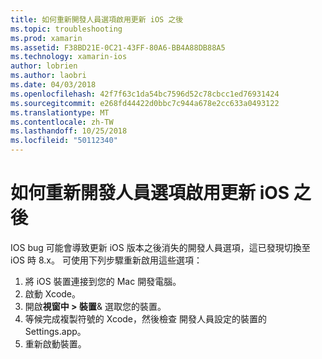```yaml
---
title: 如何重新開發人員選項啟用更新 iOS 之後
ms.topic: troubleshooting
ms.prod: xamarin
ms.assetid: F38BD21E-0C21-43FF-80A6-BB4A88DB88A5
ms.technology: xamarin-ios
author: lobrien
ms.author: laobri
ms.date: 04/03/2018
ms.openlocfilehash: 42f7f63c1da54bc7596d52c78cbcc1ed76931424
ms.sourcegitcommit: e268fd44422d0bbc7c944a678e2cc633a0493122
ms.translationtype: MT
ms.contentlocale: zh-TW
ms.lasthandoff: 10/25/2018
ms.locfileid: "50112340"
---
```

# <a name="how-can-i-reenable-developer-options-after-updating-ios"></a>如何重新開發人員選項啟用更新 iOS 之後

IOS bug 可能會導致更新 iOS 版本之後消失的開發人員選項，這已發現切換至 iOS 時 8.x。 可使用下列步驟重新啟用這些選項：

1. 將 iOS 裝置連接到您的 Mac 開發電腦。
2. 啟動 Xcode。
3. 開啟**視窗中 > 裝置**& 選取您的裝置。
4. 等候完成複製符號的 Xcode，然後檢查 開發人員設定的裝置的 Settings.app。
5. 重新啟動裝置。
